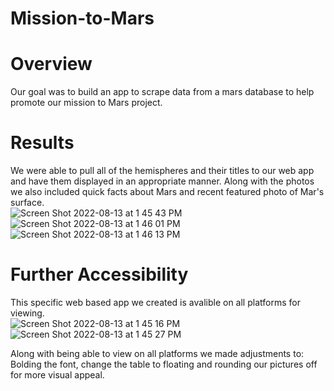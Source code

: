 # Mission-to-Mars
# Overview
Our goal was to build an app to scrape data from a mars database to help promote our mission to Mars project.
# Results
We were able to pull all of the hemispheres and their titles to our web app and have them displayed in an appropriate manner. Along with the photos we also included quick facts about Mars and recent featured photo of Mar's surface. <br>
![Screen Shot 2022-08-13 at 1 45 43 PM](https://user-images.githubusercontent.com/101231388/184505326-845569ae-d6fc-44be-9718-9b2819533770.png)<br>
![Screen Shot 2022-08-13 at 1 46 01 PM](https://user-images.githubusercontent.com/101231388/184505338-6e62ea1c-f4af-4e2c-8d3a-1afc11166d1a.png)<br>
![Screen Shot 2022-08-13 at 1 46 13 PM](https://user-images.githubusercontent.com/101231388/184505340-df02a688-6e15-4647-8447-6d21ebe7b6ad.png)<br>
# Further Accessibility
This specific web based app we created is avalible on all platforms for viewing.<br>
![Screen Shot 2022-08-13 at 1 45 16 PM](https://user-images.githubusercontent.com/101231388/184505421-0e8aaf00-5980-465b-b97c-53d4fba30083.png)<br>
![Screen Shot 2022-08-13 at 1 45 27 PM](https://user-images.githubusercontent.com/101231388/184505425-e56a038d-3953-4ade-9ff3-393eacd43b6c.png)<br>

Along with being able to view on all platforms we made adjustments to: Bolding the font, change the table to floating and rounding our pictures off for more visual appeal.
